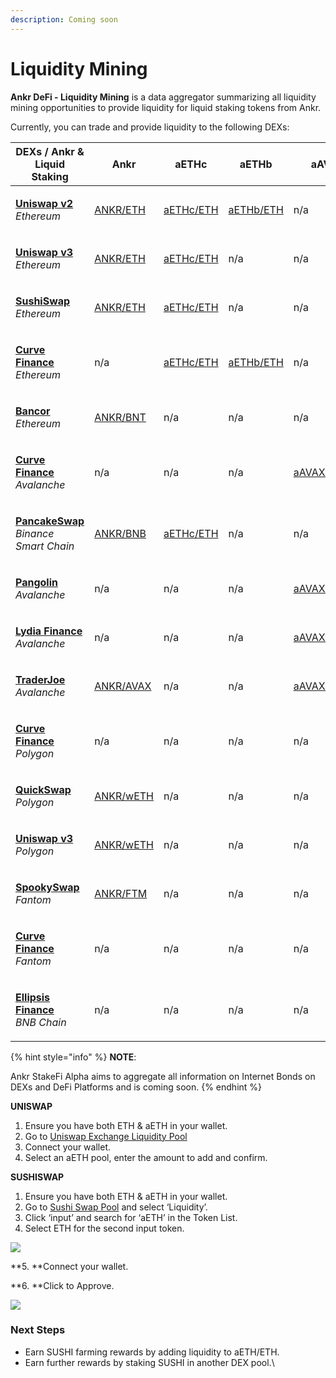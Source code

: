 ```yaml
---
description: Coming soon
---
```


# Liquidity Mining

**Ankr DeFi - Liquidity Mining** is a data aggregator summarizing all liquidity mining opportunities to provide liquidity for liquid staking tokens from Ankr.

Currently, you can trade and provide liquidity to the following DEXs:

| **DEXs / Ankr & Liquid Staking**                                                                                       | **Ankr**                                                                                                                   | **aETHc**                                                                                     | **aETHb**                                                                                | **aAVAXb**                                                                                         | **aMATICb**                                            | **aFTMb**                                     | **aBNBb**                                     |
| ---------------------------------------------------------------------------------------------------------------------- | -------------------------------------------------------------------------------------------------------------------------- | --------------------------------------------------------------------------------------------- | ---------------------------------------------------------------------------------------- | -------------------------------------------------------------------------------------------------- | ------------------------------------------------------ | --------------------------------------------- | --------------------------------------------- |
| <p><a href="https://app.uniswap.org/#/swap?use=V2"><strong>Uniswap v2</strong></a><br><em>Ethereum</em></p>            | [ANKR/ETH](https://v2.info.uniswap.org/pair/0x5201883feeb05822ce25c9af8ab41fc78ca73fa9)                                    | [aETHc/ETH](https://v2.info.uniswap.org/pair/0x6147805e1011417b93e5d693424a62a70d09d0e5)      | [aETHb/ETH](https://v2.info.uniswap.org/pair/0x8cc02fc0548d970d88db5b34b02a39f3d6c184eb) | n/a                                                                                                | n/a                                                    | n/a                                           | n/a                                           |
| <p><a href="https://uniswap.org"><strong>Uniswap v3</strong></a><br><em>Ethereum</em></p>                              | [ANKR/ETH](https://info.uniswap.org/#/pools/0x13dc0a39dc00f394e030b97b0b569dedbe634c0d)                                    | [aETHc/ETH](https://info.uniswap.org/#/tokens/0xe95a203b1a91a908f9b9ce46459d101078c2c3cb)     | n/a                                                                                      | n/a                                                                                                | n/a                                                    | n/a                                           | n/a                                           |
| <p><a href="https://sushi.com"><strong>SushiSwap</strong></a><br><em>Ethereum</em></p>                                 | [ANKR/ETH](https://analytics.sushi.com/pairs/0x1241f4a348162d99379a23e73926cf0bfcbf131e)                                   | [aETHc/ETH](https://analytics.sushi.com/pairs/0xfa5bc40c3bd5afa8bc2fe6b84562fee16fb2df5f)     | n/a                                                                                      | n/a                                                                                                | n/a                                                    | n/a                                           | n/a                                           |
| <p><a href="https://curve.fi"><strong>Curve Finance</strong></a><br><em>Ethereum</em></p>                              | n/a                                                                                                                        | [aETHc/ETH](https://curve.fi/ankreth/)                                                        | [aETHb/ETH](https://curve.fi/factory/56/)                                                | n/a                                                                                                | [aMATICb/MATIC](https://curve.fi/factory/58)           | n/a                                           | n/a                                           |
| <p><a href="https://bancor.network"><strong>Bancor</strong></a><br><em>Ethereum</em></p>                               | [ANKR/BNT](provide-liquidity-to-dexs.md#how-to-provide-liquidity-to-liquid-staking-tokens-on-decentralized-exchanges-dexs) | n/a                                                                                           | n/a                                                                                      | n/a                                                                                                | n/a                                                    | n/a                                           | n/a                                           |
| <p><strong></strong><a href="https://avax.curve.fi"><strong>Curve Finance</strong></a><br><em>Avalanche</em></p>       | n/a                                                                                                                        | n/a                                                                                           | n/a                                                                                      | [aAVAXb/wAVAX](https://avax.curve.fi/factory/44/)                                                  | n/a                                                    | n/a                                           | n/a                                           |
| <p><a href="https://pancakeswap.finance"><strong>PancakeSwap</strong></a><br><em>Binance Smart Chain</em></p>          | [ANKR/BNB](https://pancakeswap.info/pool/0x3147f98b8f9c53acdf8f16332ead12b592a1a4ae)                                       | [aETHc/ETH](https://pancakeswap.finance/info/pool/0x77d6ecfd0cb585c979f19c0b7fc57bc652fd444e) | n/a                                                                                      | n/a                                                                                                | n/a                                                    | n/a                                           | n/a                                           |
| <p><a href="https://pangolin.exchange"><strong>Pangolin</strong></a><br><em>Avalanche</em></p>                         | n/a                                                                                                                        | n/a                                                                                           | n/a                                                                                      | [aAVAXb/AVAX](https://info.pangolin.exchange/#/pair/0xaa9a58792cbfa3de9cef36a5cf0e3608a6a106b7)    | n/a                                                    | n/a                                           | n/a                                           |
| <p><a href="https://www.lydia.finance"><strong>Lydia Finance</strong></a><br><em>Avalanche</em></p>                    | n/a                                                                                                                        | n/a                                                                                           | n/a                                                                                      | [aAVAXb/AVAX](https://info.lydia.finance/#/pair/0xba4486e7a6f74be11fb7159d205f876168c906aa)        | n/a                                                    | n/a                                           | n/a                                           |
| <p><strong></strong><a href="https://traderjoe.xyz"><strong>TraderJoe</strong></a><br><em>Avalanche</em></p>           | [ANKR/AVAX](https://analytics.traderjoexyz.com/pairs/0x754a67d24fa2cc9caa9596566dd72f44c32a7afc)                           | n/a                                                                                           | n/a                                                                                      | [aAVAXb/AVAX](https://analytics.traderjoexyz.com/pairs/0xe1231c37562ea532ba97018336836f6d69e540e1) | n/a                                                    | n/a                                           | n/a                                           |
| <p><strong></strong><a href="https://polygon.curve.fi"><strong>Curve Finance</strong></a><br><em>Polygon</em></p>      | n/a                                                                                                                        | n/a                                                                                           | n/a                                                                                      | n/a                                                                                                | [aMATICb/wMATIC](https://polygon.curve.fi/factory/188) | n/a                                           | n/a                                           |
| <p><a href="https://quickswap.exchange"><strong>QuickSwap</strong></a><br><em>Polygon</em></p>                         | [ANKR/wETH](https://info.quickswap.exchange/#/pair/0x54db9acc40fd2ce8048fc36330502eedcecb71ba)                             | n/a                                                                                           | n/a                                                                                      | n/a                                                                                                | n/a                                                    | n/a                                           | n/a                                           |
| <p><strong></strong><a href="https://app.uniswap.org"><strong>Uniswap v3</strong></a><br><em>Polygon</em></p>          | [ANKR/wETH](https://info.uniswap.org/#/polygon/pools/0x9f883730174e6feb52365a4bada1854346216140)                           | n/a                                                                                           | n/a                                                                                      | n/a                                                                                                | n/a                                                    | n/a                                           | n/a                                           |
| <p><strong></strong><a href="https://spookyswap.finance"><strong>SpookySwap</strong></a><br><em>Fantom</em></p>        | [ANKR/FTM](https://info.spookyswap.finance/pair/0x313439265b03edb74265a2924a8abbdbef8726f4)                                | n/a                                                                                           | n/a                                                                                      | n/a                                                                                                | n/a                                                    | n/a                                           | n/a                                           |
| <p><a href="https://ftm.curve.fi"><strong>Curve Finance</strong></a><br><em>Fantom</em></p>                            | n/a                                                                                                                        | n/a                                                                                           | n/a                                                                                      | n/a                                                                                                | n/a                                                    | [aFTMb/wFTM](https://ftm.curve.fi/factory/76) | n/a                                           |
| <p><strong></strong><a href="https://ellipsis.finance"><strong>Ellipsis Finance</strong></a><br><em>BNB Chain</em></p> | n/a                                                                                                                        | n/a                                                                                           | n/a                                                                                      | n/a                                                                                                | n/a                                                    | n/a                                           | [aBNBb/wBNB](https://ellipsis.finance/pool/6) |

{% hint style="info" %}
**NOTE**:

Ankr StakeFi Alpha aims to aggregate all information on Internet Bonds on DEXs and DeFi Platforms and is coming soon​.
{% endhint %}

**UNISWAP**

1. Ensure you have both ETH & aETH in your wallet.
2. Go to [Uniswap Exchange Liquidity Pool](https://uniswap.exchange/pool)​
3. Connect your wallet.
4. Select an aETH pool, enter the amount to add and confirm.

**SUSHISWAP**

1. Ensure you have both ETH & aETH in your wallet.
2. Go to [Sushi Swap Pool](https://exchange.sushi.com/#/pool) and select ‘Liquidity’.
3. Click ‘input’ and search for ‘aETH’ in the Token List.
4. Select ETH for the second input token.

![](https://lh3.googleusercontent.com/ZgwcOpjpFYaYtTQGmFA3BIjUYmkSupoHKkeqz5kMtFE26u4rqAqLsWCz2TZvW8BrLHkRUE-7pe0EDSxJQ\_tyDFxbZal5tjyOfsPaCoeo7YyI-x0NmSQ2EEO3hINC9SC8nxoPP1le)

\*\*5. \*\*Connect your wallet.

\*\*6. \*\*Click to Approve.

![](https://lh6.googleusercontent.com/hZw1As67M12yHFac4WSCQxopoyHPRQmfai9jE\_v22IL3AIckeC4F-A1\_nS-FX5jUY3LLAmg-NAbtOnPkWyXqqA8z\_ieu1pd08S9MDlHaf\_rGjlrl48r2yja2rlkx\_M58LzFjJ7Qe)

### **Next Steps**

* Earn SUSHI farming rewards by adding liquidity to aETH/ETH.
* Earn further rewards by staking SUSHI in another DEX pool.\\
